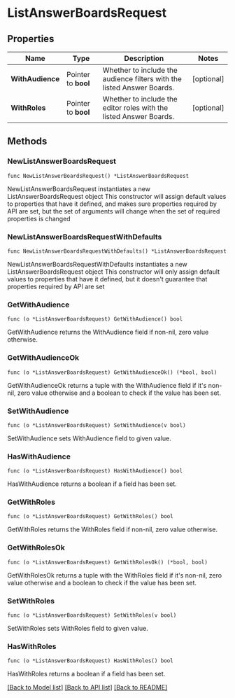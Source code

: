 # ListAnswerBoardsRequest

## Properties

Name | Type | Description | Notes
------------ | ------------- | ------------- | -------------
**WithAudience** | Pointer to **bool** | Whether to include the audience filters with the listed Answer Boards. | [optional] 
**WithRoles** | Pointer to **bool** | Whether to include the editor roles with the listed Answer Boards. | [optional] 

## Methods

### NewListAnswerBoardsRequest

`func NewListAnswerBoardsRequest() *ListAnswerBoardsRequest`

NewListAnswerBoardsRequest instantiates a new ListAnswerBoardsRequest object
This constructor will assign default values to properties that have it defined,
and makes sure properties required by API are set, but the set of arguments
will change when the set of required properties is changed

### NewListAnswerBoardsRequestWithDefaults

`func NewListAnswerBoardsRequestWithDefaults() *ListAnswerBoardsRequest`

NewListAnswerBoardsRequestWithDefaults instantiates a new ListAnswerBoardsRequest object
This constructor will only assign default values to properties that have it defined,
but it doesn't guarantee that properties required by API are set

### GetWithAudience

`func (o *ListAnswerBoardsRequest) GetWithAudience() bool`

GetWithAudience returns the WithAudience field if non-nil, zero value otherwise.

### GetWithAudienceOk

`func (o *ListAnswerBoardsRequest) GetWithAudienceOk() (*bool, bool)`

GetWithAudienceOk returns a tuple with the WithAudience field if it's non-nil, zero value otherwise
and a boolean to check if the value has been set.

### SetWithAudience

`func (o *ListAnswerBoardsRequest) SetWithAudience(v bool)`

SetWithAudience sets WithAudience field to given value.

### HasWithAudience

`func (o *ListAnswerBoardsRequest) HasWithAudience() bool`

HasWithAudience returns a boolean if a field has been set.

### GetWithRoles

`func (o *ListAnswerBoardsRequest) GetWithRoles() bool`

GetWithRoles returns the WithRoles field if non-nil, zero value otherwise.

### GetWithRolesOk

`func (o *ListAnswerBoardsRequest) GetWithRolesOk() (*bool, bool)`

GetWithRolesOk returns a tuple with the WithRoles field if it's non-nil, zero value otherwise
and a boolean to check if the value has been set.

### SetWithRoles

`func (o *ListAnswerBoardsRequest) SetWithRoles(v bool)`

SetWithRoles sets WithRoles field to given value.

### HasWithRoles

`func (o *ListAnswerBoardsRequest) HasWithRoles() bool`

HasWithRoles returns a boolean if a field has been set.


[[Back to Model list]](../README.md#documentation-for-models) [[Back to API list]](../README.md#documentation-for-api-endpoints) [[Back to README]](../README.md)


